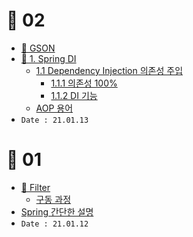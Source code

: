 

# 🎉 02
- [📁 GSON](02.GSON.md)
- [📁 1. Spring DI](03.Spring_DI.md)
  - [1.1 Dependency Injection 의존성 주입](#11-dependency-injection-의존성-주입)
    - [1.1.1 의존성 100%](#111-의존성-100)
    - [1.1.2 DI 기능](#112-di-기능)
  - [AOP 용어](#aop-용어)
- `Date : 21.01.13`
 
# 🎉 01
- [📁 Filter](01.Servelt_filter.md)
  - [구동 과정](#구동-과정)
- [Spring 간단한 설명](#spring) 
- `Date : 21.01.12`

